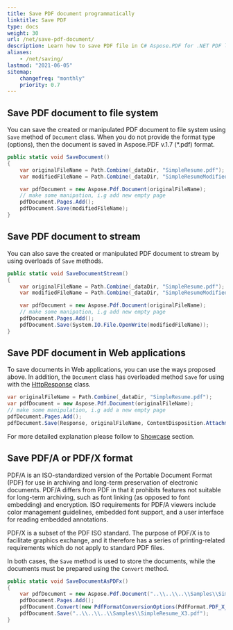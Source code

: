 ```yaml
---
title: Save PDF document programmatically
linktitle: Save PDF
type: docs
weight: 30
url: /net/save-pdf-document/
description: Learn how to save PDF file in C# Aspose.PDF for .NET PDF library. Save PDF document to file system, to stream, and in Web applications.
aliases:
    - /net/saving/
lastmod: "2021-06-05"
sitemap:
    changefreq: "monthly"
    priority: 0.7
---
```


## Save PDF document to file system

You can save the created or manipulated PDF document to file system using `Save` method of `Document` class.
When you do not provide the format type (options), then the document is saved in Aspose.PDF v.1.7 (*.pdf) format.

```csharp
public static void SaveDocument()
{
    var originalFileName = Path.Combine(_dataDir, "SimpleResume.pdf");
    var modifiedFileName = Path.Combine(_dataDir, "SimpleResumeModified.pdf");

    var pdfDocument = new Aspose.Pdf.Document(originalFileName);
    // make some manipation, i.g add new empty page
    pdfDocument.Pages.Add();
    pdfDocument.Save(modifiedFileName);
}
```

## Save PDF document to stream

You can also save the created or manipulated PDF document to stream by using overloads of `Save` methods.

```csharp
public static void SaveDocumentStream()
{
    var originalFileName = Path.Combine(_dataDir, "SimpleResume.pdf");
    var modifiedFileName = Path.Combine(_dataDir, "SimpleResumeModified.pdf");

    var pdfDocument = new Aspose.Pdf.Document(originalFileName);
    // make some manipation, i.g add new empty page
    pdfDocument.Pages.Add();
    pdfDocument.Save(System.IO.File.OpenWrite(modifiedFileName));
}
```

## Save PDF document in Web applications

To save documents in Web applications, you can use the ways proposed above. In addition, the `Document` class has overloaded method `Save` for using with the [HttpResponse](https://docs.microsoft.com/en-us/dotnet/api/system.web.httpresponse?view=netframework-4.8) class.

```csharp
var originalFileName = Path.Combine(_dataDir, "SimpleResume.pdf");
var pdfDocument = new Aspose.Pdf.Document(originalFileName);
// make some manipulation, i.g add a new empty page
pdfDocument.Pages.Add();
pdfDocument.Save(Response, originalFileName, ContentDisposition.Attachment, new PdfSaveOptions());
```

For more detailed explanation please follow to [Showcase](/pdf/net/showcases/) section.

## Save PDF/A or PDF/X format

PDF/A is an ISO-standardized version of the Portable Document Format (PDF) for use in archiving and long-term preservation of electronic documents.
PDF/A differs from PDF in that it prohibits features not suitable for long-term archiving, such as font linking (as opposed to font embedding) and encryption. ISO requirements for PDF/A viewers include color management guidelines, embedded font support, and a user interface for reading embedded annotations.

PDF/X is a subset of the PDF ISO standard. The purpose of PDF/X is to facilitate graphics exchange, and it therefore has a series of printing-related requirements which do not apply to standard PDF files.

In both cases, the `Save` method is used to store the documents, while the documents must be prepared using the `Convert` method.

```csharp
public static void SaveDocumentAsPDFx()
{
    var pdfDocument = new Aspose.Pdf.Document("..\\..\\..\\Samples\\SimpleResume.pdf");
    pdfDocument.Pages.Add();
    pdfDocument.Convert(new PdfFormatConversionOptions(PdfFormat.PDF_X_3));
    pdfDocument.Save("..\\..\\..\\Samples\\SimpleResume_X3.pdf");
}
```
